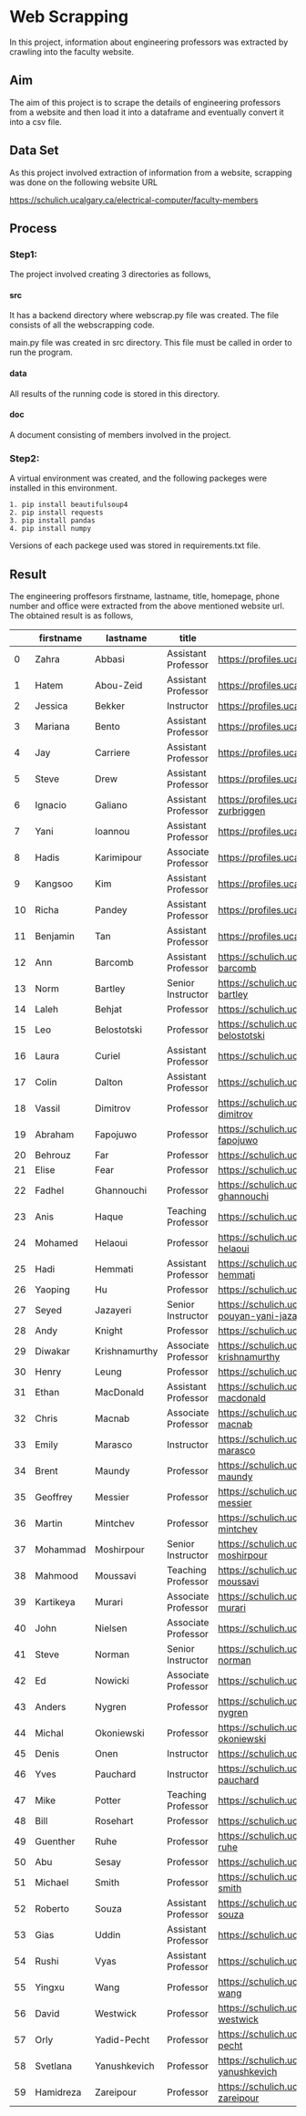 
# Web Scrapping
In this project, information about engineering professors was extracted by crawling into the faculty website. 
## Aim
The aim of this project is to scrape the details of engineering professors from a website and then load it into a dataframe and eventually convert it into a csv file.
## Data Set
As this project involved extraction of information from a website, scrapping was done on the following website URL

https://schulich.ucalgary.ca/electrical-computer/faculty-members
## Process
### Step1:

The project involved creating 3 directories as follows,

#### src
It has a backend directory where webscrap.py file was created. The file consists of all the webscrapping code.

main.py file was created in src directory. This file must be called in order to run the program.
#### data
All results of the running code is stored in this directory.
#### doc
A document consisting of members involved in the project.

### Step2:
A virtual environment was created, and the following packeges were installed in this environment.

    1. pip install beautifulsoup4
    2. pip install requests
    3. pip install pandas
    4. pip install numpy

Versions of each packege used was stored in requirements.txt file.


## Result
The engineering proffesors firstname, lastname, title, homepage, phone number and office were extracted from the above mentioned website url.
The obtained result is as follows,

|    | firstname | lastname      | title               | homepage                                                         | phone_number | office    |
|----|-----------|---------------|---------------------|------------------------------------------------------------------|--------------|-----------|
| 0  | Zahra     | Abbasi        | Assistant Professor | https://profiles.ucalgary.ca/zahra-abbasi                        |              | ICT447    |
| 1  | Hatem     | Abou-Zeid     | Assistant Professor | https://profiles.ucalgary.ca/hatem-abou-zeid                     | 403.220.7151 | ICT252    |
| 2  | Jessica   | Bekker        | Instructor          | https://profiles.ucalgary.ca/jessica-bekker                      |              |           |
| 3  | Mariana   | Bento         | Assistant Professor | https://profiles.ucalgary.ca/mariana-bento                       | 403.220.7073 | ICT251    |
| 4  | Jay       | Carriere      | Assistant Professor | https://profiles.ucalgary.ca/jay-carriere                        |              |           |
| 5  | Steve     | Drew          | Assistant Professor | https://profiles.ucalgary.ca/steve-drew                          | 403.220.7208 | ICT253    |
| 6  | Ignacio   | Galiano       | Assistant Professor | https://profiles.ucalgary.ca/ignacio-galiano-zurbriggen          |              | ICT448    |
| 7  | Yani      | Ioannou       | Assistant Professor | https://profiles.ucalgary.ca/yani-ioannou                        | 403.220.6144 | ICT248    |
| 8  | Hadis     | Karimipour    | Associate Professor | https://profiles.ucalgary.ca/hadis-karimipour                    |              |           |
| 9  | Kangsoo   | Kim           | Assistant Professor | https://profiles.ucalgary.ca/kangsoo-kim                         | 403.220.5644 | ICT247    |
| 10 | Richa     | Pandey        | Assistant Professor | https://profiles.ucalgary.ca/richa-pandey                        |              | ICT255    |
| 11 | Benjamin  | Tan           | Assistant Professor | https://profiles.ucalgary.ca/benjamin-tan                        |              | ICT446    |
| 12 | Ann       | Barcomb       | Assistant Professor | https://schulich.ucalgary.ca/contacts/ann-barcomb                | 403.210.6631 | ICT 352A  |
| 13 | Norm      | Bartley       | Senior Instructor   | https://schulich.ucalgary.ca/contacts/norm-bartley               | 403.220.5060 | ICT 306   |
| 14 | Laleh     | Behjat        | Professor           | https://schulich.ucalgary.ca/contacts/laleh-behjat               | 403.220.8967 | EEEL445A  |
| 15 | Leo       | Belostotski   | Professor           | https://schulich.ucalgary.ca/contacts/leo-belostotski            | 403.210.5426 |           |
| 16 | Laura     | Curiel        | Assistant Professor | https://schulich.ucalgary.ca/contacts/laura-curiel               | 403.220.4390 | ICT346    |
| 17 | Colin     | Dalton        | Assistant Professor | https://schulich.ucalgary.ca/contacts/colin-dalton               | 403.210.8464 | ICT440    |
| 18 | Vassil    | Dimitrov      | Professor           | https://schulich.ucalgary.ca/contacts/vassil-dimitrov            | 403.210.5423 | ICT 443   |
| 19 | Abraham   | Fapojuwo      | Professor           | https://schulich.ucalgary.ca/contacts/abraham-fapojuwo           | 403.220.8524 | ICT 310   |
| 20 | Behrouz   | Far           | Professor           | https://schulich.ucalgary.ca/contacts/behrouz-far                | 403.210.5411 | ICT 541   |
| 21 | Elise     | Fear          | Professor           | https://schulich.ucalgary.ca/contacts/elise-fear                 | 403.210.5413 | ICT 353   |
| 22 | Fadhel    | Ghannouchi    | Professor           | https://schulich.ucalgary.ca/contacts/fadhel-ghannouchi          | 403.220.5807 | ICT 336   |
| 23 | Anis      | Haque         | Teaching Professor  | https://schulich.ucalgary.ca/contacts/anis-haque                 | 403.220.8606 |           |
| 24 | Mohamed   | Helaoui       | Professor           | https://schulich.ucalgary.ca/contacts/mohamed-helaoui            | 403.210.5404 | ICT 340   |
| 25 | Hadi      | Hemmati       | Assistant Professor | https://schulich.ucalgary.ca/contacts/hadi-hemmati               | 403.210.6717 | ICT 309   |
| 26 | Yaoping   | Hu            | Professor           | https://schulich.ucalgary.ca/contacts/yaoping-hu                 | 403.220.4167 | ICT 543   |
| 27 | Seyed     | Jazayeri      | Senior Instructor   | https://schulich.ucalgary.ca/contacts/seyed-pouyan-yani-jazayeri | 403.973.3862 | ICT 344   |
| 28 | Andy      | Knight        | Professor           | https://schulich.ucalgary.ca/contacts/andy-knight                | 403.220.6282 | ICT 454   |
| 29 | Diwakar   | Krishnamurthy | Associate Professor | https://schulich.ucalgary.ca/contacts/diwakar-krishnamurthy      | 403.220.8129 | ICT 535   |
| 30 | Henry     | Leung         | Professor           | https://schulich.ucalgary.ca/contacts/henry-leung                | 403.220.4875 | ICT 451   |
| 31 | Ethan     | MacDonald     | Assistant Professor | https://schulich.ucalgary.ca/contacts/m-ethan-macdonald          | 403.210.6621 | ICT452    |
| 32 | Chris     | Macnab        | Associate Professor | https://schulich.ucalgary.ca/contacts/chris-macnab               | 403.220.4877 | ICT 450   |
| 33 | Emily     | Marasco       | Instructor          | https://schulich.ucalgary.ca/contacts/emily-marasco              | 403.210.6432 | ICT 309   |
| 34 | Brent     | Maundy        | Professor           | https://schulich.ucalgary.ca/contacts/brent-maundy               | 403.220.6177 | ICT 442   |
| 35 | Geoffrey  | Messier       | Professor           | https://schulich.ucalgary.ca/contacts/geoffrey-messier           |              | ICT 308   |
| 36 | Martin    | Mintchev      | Professor           | https://schulich.ucalgary.ca/contacts/martin-p-mintchev          | 403.220.5309 | EN A 121A |
| 37 | Mohammad  | Moshirpour    | Senior Instructor   | https://schulich.ucalgary.ca/contacts/mohammad-moshirpour        | 403.220.6864 | ICT  345  |
| 38 | Mahmood   | Moussavi      | Teaching Professor  | https://schulich.ucalgary.ca/contacts/mahmood-moussavi           | 403.220.6231 | ICT 537   |
| 39 | Kartikeya | Murari        | Associate Professor | https://schulich.ucalgary.ca/contacts/kartikeya-murari           |              | ICT 445   |
| 40 | John      | Nielsen       | Associate Professor | https://schulich.ucalgary.ca/contacts/john-nielsen               | 403.210.9704 | ICT 311   |
| 41 | Steve     | Norman        | Senior Instructor   | https://schulich.ucalgary.ca/contacts/steve-norman               | 403.220.8642 | ICT 411   |
| 42 | Ed        | Nowicki       | Associate Professor | https://schulich.ucalgary.ca/contacts/ed-nowicki                 | 403.220.5006 | ENA 206F  |
| 43 | Anders    | Nygren        | Professor           | https://schulich.ucalgary.ca/contacts/anders-nygren              | 403.220.4192 | ENC 110   |
| 44 | Michal    | Okoniewski    | Professor           | https://schulich.ucalgary.ca/contacts/michal-okoniewski          |              | ICT 354   |
| 45 | Denis     | Onen          | Instructor          | https://schulich.ucalgary.ca/contacts/denis-onen                 | 403.220.4478 | ICT  341  |
| 46 | Yves      | Pauchard      | Instructor          | https://schulich.ucalgary.ca/contacts/yves-pauchard              | 403.210.7416 | ICT246    |
| 47 | Mike      | Potter        | Teaching Professor  | https://schulich.ucalgary.ca/contacts/mike-potter                | 403.220.4129 | ICT 355   |
| 48 | Bill      | Rosehart      | Professor           | https://schulich.ucalgary.ca/contacts/bill-rosehart              |              |           |
| 49 | Guenther  | Ruhe          | Professor           | https://schulich.ucalgary.ca/contacts/guenther-ruhe              | 403.220.7692 | ICT 545   |
| 50 | Abu       | Sesay         | Professor           | https://schulich.ucalgary.ca/contacts/abu-sesay                  | 403.220.6163 | ICT 314   |
| 51 | Michael   | Smith         | Professor           | https://schulich.ucalgary.ca/contacts/michael-smith              | 403.220.6142 | ICT 533   |
| 52 | Roberto   | Souza         | Assistant Professor | https://schulich.ucalgary.ca/contacts/roberto-souza              | 403.210.6544 | ICT 352C  |
| 53 | Gias      | Uddin         | Assistant Professor | https://schulich.ucalgary.ca/contacts/gias-uddin                 | 403.210.6469 | ICT352B   |
| 54 | Rushi     | Vyas          | Assistant Professor | https://schulich.ucalgary.ca/contacts/rushi-vyas                 | 403.220.5002 | ICT 348   |
| 55 | Yingxu    | Wang          | Professor           | https://schulich.ucalgary.ca/contacts/yingxu-wang                | 403.220.6141 | ICT 539   |
| 56 | David     | Westwick      | Professor           | https://schulich.ucalgary.ca/contacts/david-westwick             | 403.220.5806 | ICT 441   |
| 57 | Orly      | Yadid-Pecht   | Professor           | https://schulich.ucalgary.ca/contacts/orly-yadid-pecht           | 403.220.2516 | ICT 436   |
| 58 | Svetlana  | Yanushkevich  | Professor           | https://schulich.ucalgary.ca/contacts/svetlana-yanushkevich      |              | ICT 343   |
| 59 | Hamidreza | Zareipour     | Professor           | https://schulich.ucalgary.ca/contacts/hamidreza-zareipour        | 403.210.9516 | ICT 444   |